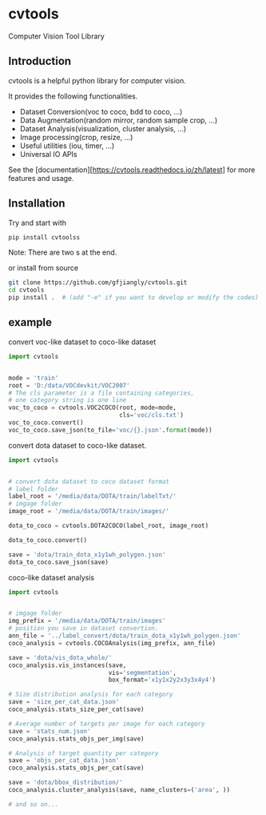 cvtools
=======
Computer Vision Tool Library

Introduction
------------

cvtools is a helpful python library for computer vision.

It provides the following functionalities.

- Dataset Conversion(voc to coco, bdd to coco, ...)
- Data Augmentation(random mirror, random sample crop, ...)
- Dataset Analysis(visualization, cluster analysis, ...)
- Image processing(crop, resize, ...)
- Useful utilities (iou, timer, ...)
- Universal IO APIs

See the [documentation][https://cvtools.readthedocs.io/zh/latest] for more features and usage.

Installation
------------
Try and start with
```bash
pip install cvtoolss
```
Note: There are two s at the end.

or install from source
```bash
git clone https://github.com/gfjiangly/cvtools.git
cd cvtools
pip install .  # (add "-e" if you want to develop or modify the codes)
```


example
-------
convert voc-like dataset to coco-like dataset
```python
import cvtools


mode = 'train'
root = 'D:/data/VOCdevkit/VOC2007'
# The cls parameter is a file containing categories,
# one category string is one line
voc_to_coco = cvtools.VOC2COCO(root, mode=mode,
                               cls='voc/cls.txt')
voc_to_coco.convert()
voc_to_coco.save_json(to_file='voc/{}.json'.format(mode))

```
convert dota dataset to coco-like dataset.
```python
import cvtools


# convert dota dataset to coco dataset format
# label folder
label_root = '/media/data/DOTA/train/labelTxt/'
# imgage folder
image_root = '/media/data/DOTA/train/images/'

dota_to_coco = cvtools.DOTA2COCO(label_root, image_root)

dota_to_coco.convert()

save = 'dota/train_dota_x1y1wh_polygen.json'
dota_to_coco.save_json(save)
```

coco-like dataset analysis
```python
import cvtools


# imgage folder
img_prefix = '/media/data/DOTA/train/images'
# position you save in dataset convertion.
ann_file = '../label_convert/dota/train_dota_x1y1wh_polygen.json'
coco_analysis = cvtools.COCOAnalysis(img_prefix, ann_file)

save = 'dota/vis_dota_whole/'
coco_analysis.vis_instances(save, 
                            vis='segmentation', 
                            box_format='x1y1x2y2x3y3x4y4')

# Size distribution analysis for each category
save = 'size_per_cat_data.json'
coco_analysis.stats_size_per_cat(save)

# Average number of targets per image for each category
save = 'stats_num.json'
coco_analysis.stats_objs_per_img(save)

# Analysis of target quantity per category
save = 'objs_per_cat_data.json'
coco_analysis.stats_objs_per_cat(save)

save = 'dota/bbox_distribution/'
coco_analysis.cluster_analysis(save, name_clusters=('area', ))

# and so on...
```